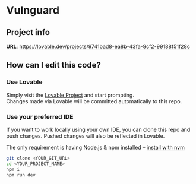 # Vulnguard

## Project info

**URL**: https://lovable.dev/projects/9741bad8-ea8b-43fa-9cf2-99188f51f28c

## How can I edit this code?

### Use Lovable
Simply visit the [Lovable Project](https://lovable.dev/projects/9741bad8-ea8b-43fa-9cf2-99188f51f28c) and start prompting.  
Changes made via Lovable will be committed automatically to this repo.

### Use your preferred IDE
If you want to work locally using your own IDE, you can clone this repo and push changes. Pushed changes will also be reflected in Lovable.

The only requirement is having Node.js & npm installed – [install with nvm](https://github.com/nvm-sh/nvm#installing-and-updating)

```sh
git clone <YOUR_GIT_URL>
cd <YOUR_PROJECT_NAME>
npm i
npm run dev
